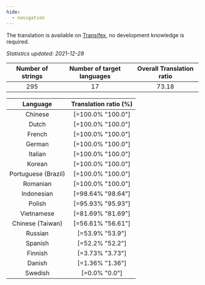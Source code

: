 ```yaml
---
hide:
  - navigation
---
```


<!--
DO NOT EDIT THIS FILE DIRECTLY.
It is generated automatically by transifex_stats.py in the scripts folder.
-->

The translation is available on [Transifex](https://www.transifex.com/quickosm/gui/), no development
knowledge is required.

*Statistics updated: 2021-12-28*

| Number of strings | Number of target languages | Overall Translation ratio |
|:-:|:-:|:-:|
295|17|73.18

| Language | Translation ratio (%) |
|:-:|:-:|
Chinese|[=100.0% "100.0"]|
Dutch|[=100.0% "100.0"]|
French|[=100.0% "100.0"]|
German|[=100.0% "100.0"]|
Italian|[=100.0% "100.0"]|
Korean|[=100.0% "100.0"]|
Portuguese (Brazil)|[=100.0% "100.0"]|
Romanian|[=100.0% "100.0"]|
Indonesian|[=98.64% "98.64"]|
Polish|[=95.93% "95.93"]|
Vietnamese|[=81.69% "81.69"]|
Chinese (Taiwan)|[=56.61% "56.61"]|
Russian|[=53.9% "53.9"]|
Spanish|[=52.2% "52.2"]|
Finnish|[=3.73% "3.73"]|
Danish|[=1.36% "1.36"]|
Swedish|[=0.0% "0.0"]|

